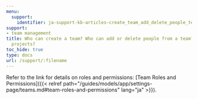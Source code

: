 ```yaml
---
menu:
  support:
    identifier: ja-support-kb-articles-create_team_add_delete_people_team
support:
- team management
title: Who can create a team? Who can add or delete people from a team? Who can delete
  projects?
toc_hide: true
type: docs
url: /support/:filename
---
```


Refer to the link for details on roles and permissions: [Team Roles and Permissions]({{< relref path="/guides/models/app/settings-page/teams.md#team-roles-and-permissions" lang="ja" >}}).